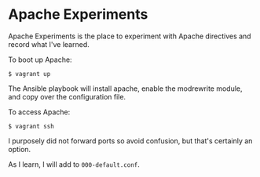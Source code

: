 # Apache Experiments

Apache Experiments is the place to experiment with Apache directives and 
record what I've learned.

To boot up Apache:

    $ vagrant up

The Ansible playbook will install apache, enable the modrewrite module, 
and copy over the configuration file.

To access Apache:

    $ vagrant ssh

I purposely did not forward ports so avoid confusion, but that's certainly
an option.

As I learn, I will add to `000-default.conf`.
